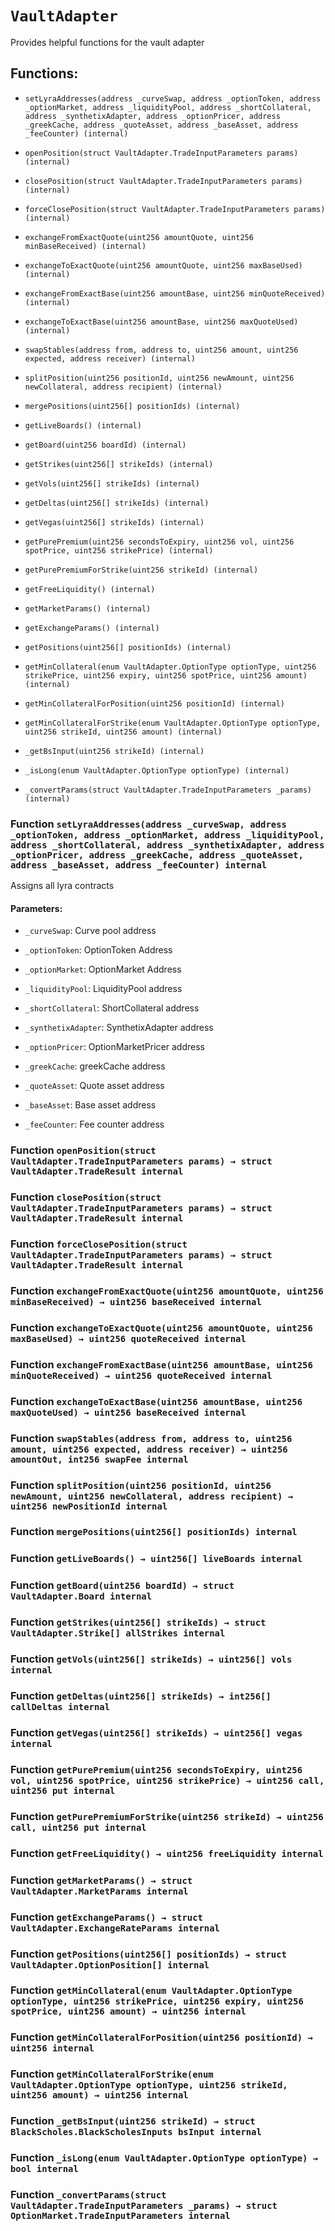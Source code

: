 # `VaultAdapter`

Provides helpful functions for the vault adapter

## Functions:

- `setLyraAddresses(address _curveSwap, address _optionToken, address _optionMarket, address _liquidityPool, address _shortCollateral, address _synthetixAdapter, address _optionPricer, address _greekCache, address _quoteAsset, address _baseAsset, address _feeCounter) (internal)`

- `openPosition(struct VaultAdapter.TradeInputParameters params) (internal)`

- `closePosition(struct VaultAdapter.TradeInputParameters params) (internal)`

- `forceClosePosition(struct VaultAdapter.TradeInputParameters params) (internal)`

- `exchangeFromExactQuote(uint256 amountQuote, uint256 minBaseReceived) (internal)`

- `exchangeToExactQuote(uint256 amountQuote, uint256 maxBaseUsed) (internal)`

- `exchangeFromExactBase(uint256 amountBase, uint256 minQuoteReceived) (internal)`

- `exchangeToExactBase(uint256 amountBase, uint256 maxQuoteUsed) (internal)`

- `swapStables(address from, address to, uint256 amount, uint256 expected, address receiver) (internal)`

- `splitPosition(uint256 positionId, uint256 newAmount, uint256 newCollateral, address recipient) (internal)`

- `mergePositions(uint256[] positionIds) (internal)`

- `getLiveBoards() (internal)`

- `getBoard(uint256 boardId) (internal)`

- `getStrikes(uint256[] strikeIds) (internal)`

- `getVols(uint256[] strikeIds) (internal)`

- `getDeltas(uint256[] strikeIds) (internal)`

- `getVegas(uint256[] strikeIds) (internal)`

- `getPurePremium(uint256 secondsToExpiry, uint256 vol, uint256 spotPrice, uint256 strikePrice) (internal)`

- `getPurePremiumForStrike(uint256 strikeId) (internal)`

- `getFreeLiquidity() (internal)`

- `getMarketParams() (internal)`

- `getExchangeParams() (internal)`

- `getPositions(uint256[] positionIds) (internal)`

- `getMinCollateral(enum VaultAdapter.OptionType optionType, uint256 strikePrice, uint256 expiry, uint256 spotPrice, uint256 amount) (internal)`

- `getMinCollateralForPosition(uint256 positionId) (internal)`

- `getMinCollateralForStrike(enum VaultAdapter.OptionType optionType, uint256 strikeId, uint256 amount) (internal)`

- `_getBsInput(uint256 strikeId) (internal)`

- `_isLong(enum VaultAdapter.OptionType optionType) (internal)`

- `_convertParams(struct VaultAdapter.TradeInputParameters _params) (internal)`

### Function `setLyraAddresses(address _curveSwap, address _optionToken, address _optionMarket, address _liquidityPool, address _shortCollateral, address _synthetixAdapter, address _optionPricer, address _greekCache, address _quoteAsset, address _baseAsset, address _feeCounter) internal`

Assigns all lyra contracts

#### Parameters:

- `_curveSwap`: Curve pool address

- `_optionToken`: OptionToken Address

- `_optionMarket`: OptionMarket Address

- `_liquidityPool`: LiquidityPool address

- `_shortCollateral`: ShortCollateral address

- `_synthetixAdapter`: SynthetixAdapter address

- `_optionPricer`: OptionMarketPricer address

- `_greekCache`: greekCache address

- `_quoteAsset`: Quote asset address

- `_baseAsset`: Base asset address

- `_feeCounter`: Fee counter address

### Function `openPosition(struct VaultAdapter.TradeInputParameters params) → struct VaultAdapter.TradeResult internal`

### Function `closePosition(struct VaultAdapter.TradeInputParameters params) → struct VaultAdapter.TradeResult internal`

### Function `forceClosePosition(struct VaultAdapter.TradeInputParameters params) → struct VaultAdapter.TradeResult internal`

### Function `exchangeFromExactQuote(uint256 amountQuote, uint256 minBaseReceived) → uint256 baseReceived internal`

### Function `exchangeToExactQuote(uint256 amountQuote, uint256 maxBaseUsed) → uint256 quoteReceived internal`

### Function `exchangeFromExactBase(uint256 amountBase, uint256 minQuoteReceived) → uint256 quoteReceived internal`

### Function `exchangeToExactBase(uint256 amountBase, uint256 maxQuoteUsed) → uint256 baseReceived internal`

### Function `swapStables(address from, address to, uint256 amount, uint256 expected, address receiver) → uint256 amountOut, int256 swapFee internal`

### Function `splitPosition(uint256 positionId, uint256 newAmount, uint256 newCollateral, address recipient) → uint256 newPositionId internal`

### Function `mergePositions(uint256[] positionIds) internal`

### Function `getLiveBoards() → uint256[] liveBoards internal`

### Function `getBoard(uint256 boardId) → struct VaultAdapter.Board internal`

### Function `getStrikes(uint256[] strikeIds) → struct VaultAdapter.Strike[] allStrikes internal`

### Function `getVols(uint256[] strikeIds) → uint256[] vols internal`

### Function `getDeltas(uint256[] strikeIds) → int256[] callDeltas internal`

### Function `getVegas(uint256[] strikeIds) → uint256[] vegas internal`

### Function `getPurePremium(uint256 secondsToExpiry, uint256 vol, uint256 spotPrice, uint256 strikePrice) → uint256 call, uint256 put internal`

### Function `getPurePremiumForStrike(uint256 strikeId) → uint256 call, uint256 put internal`

### Function `getFreeLiquidity() → uint256 freeLiquidity internal`

### Function `getMarketParams() → struct VaultAdapter.MarketParams internal`

### Function `getExchangeParams() → struct VaultAdapter.ExchangeRateParams internal`

### Function `getPositions(uint256[] positionIds) → struct VaultAdapter.OptionPosition[] internal`

### Function `getMinCollateral(enum VaultAdapter.OptionType optionType, uint256 strikePrice, uint256 expiry, uint256 spotPrice, uint256 amount) → uint256 internal`

### Function `getMinCollateralForPosition(uint256 positionId) → uint256 internal`

### Function `getMinCollateralForStrike(enum VaultAdapter.OptionType optionType, uint256 strikeId, uint256 amount) → uint256 internal`

### Function `_getBsInput(uint256 strikeId) → struct BlackScholes.BlackScholesInputs bsInput internal`

### Function `_isLong(enum VaultAdapter.OptionType optionType) → bool internal`

### Function `_convertParams(struct VaultAdapter.TradeInputParameters _params) → struct OptionMarket.TradeInputParameters internal`
